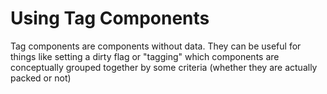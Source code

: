# Using Tag Components

Tag components are components without data. They can be useful for things like setting a dirty flag or "tagging" which components are conceptually grouped together by some criteria (whether they are actually packed or not)